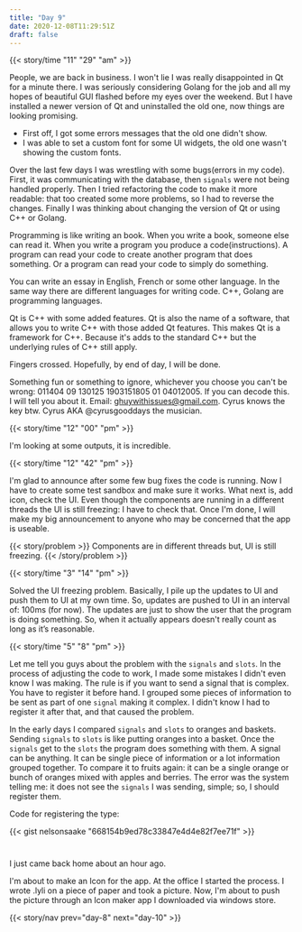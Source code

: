 ```yaml
---
title: "Day 9"
date: 2020-12-08T11:29:51Z
draft: false
---
```


{{< story/time "11" "29" "am" >}}

People, we are back in business. I won't lie I was really disappointed in Qt for a minute there. I was seriously considering Golang for the job and all my hopes of beautiful GUI flashed before my eyes over the weekend. But I have installed a newer version of Qt and uninstalled the old one, now things are looking promising. <!--more-->
+ First off, I got some errors messages that the old one didn't show.
+ I was able to set a custom font for some UI widgets, the old one wasn't showing the custom fonts. 

Over the last few days I was wrestling with some bugs(errors in my code). First, it was communicating with the database, then `signals` were not being handled properly. Then I tried refactoring the code to make it more readable: that too created some more problems, so I had to reverse the changes. Finally I was thinking about changing the version of Qt or using C++ or Golang.

Programming is like writing an book. When you write a book, someone else can read it. When you write a program you produce a code(instructions). A program can read your code to create another program that does something. Or a program can read your code to simply do something.

You can write an essay in English, French or some other language. In the same way there are different languages for writing code. C++, Golang are programming languages.

Qt is C++ with some added features. Qt is also the name of a software, that allows you to write C++ with those added Qt features. This makes Qt is a framework for C++. Because it's adds to the standard C++ but the underlying rules of C++ still apply.

Fingers crossed. Hopefully, by end of day, I will be done. 

Something fun or something to ignore, whichever you choose you can't be wrong: 011404 09 130125 1903151805 01 04012005.  If you can decode this. I will tell you about it. Email: ghuywithissues@gmail.com. Cyrus knows the key btw. Cyrus AKA @cyrusgooddays the musician. 

{{< story/time "12" "00" "pm" >}}

I'm looking at some outputs, it is incredible. 

{{< story/time "12" "42" "pm" >}}

I'm glad to announce after some few bug fixes the code is running. Now I have to create some test sandbox and make sure it works. What next is, add icon, check the UI. Even though the components are running in a different threads the UI is still freezing: I have to check that. Once I'm done, I will make my big announcement to anyone who may be concerned that the app is useable. 

{{< story/problem >}} Components are in different threads but, UI is still freezing. {{< /story/problem >}}

{{< story/time "3" "14" "pm" >}}

Solved the UI freezing problem. Basically, I pile up the updates to UI and push them to UI at my own time. So, updates are pushed to UI in an interval of: 100ms (for now). The updates are just to show the user that the program is doing something. So, when it actually appears doesn't really count as long as it’s reasonable. 

{{< story/time "5" "8" "pm" >}}

Let me tell you guys about the problem with the `signals` and `slots`. In the process of adjusting the code to work, I made some mistakes I didn't even know I was making. The rule is if you want to send a signal that is complex. You have to register it before hand. I grouped some pieces of information to be sent as part of one `signal` making it complex. I didn't know I had to register it after that, and that caused the problem.

In the early days I compared `signals` and `slots` to oranges and baskets. Sending `signals` to `slots` is like putting oranges into a basket. Once the `signals` get to the `slots` the program does something with them. A signal can be anything. It can be single piece of information or a lot information grouped together. To compare it to fruits again: it can be a single orange or bunch of oranges mixed with apples and berries. The error was the system telling me: it does not see the `signals` I was sending, simple; so, I should register them.

Code for registering the type:

{{< gist nelsonsaake "668154b9ed78c33847e4d4e82f7ee71f" >}}

# 

<!-- *If I had 10 hours to cut down a tree. I would spend 6 sharping my axe.* - Abraham Lincoln.

I guess I should have sharpened my axe more. My axe is programming, is my IDE and "What you know you don't know". Before I start make sure you get the best resources available to you and learn those things you know you don't know but you might need.  -->

I just came back home about an hour ago. 

I'm about to make an Icon for the app. At the office I started the process. I wrote .lyli on a piece of paper and took a picture. Now, I'm about to push the picture through an Icon maker app I downloaded via windows store. 

{{< story/nav prev="day-8" next="day-10" >}}
